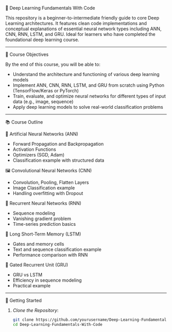 🧠 Deep Learning Fundamentals With Code

This repository is a beginner-to-intermediate friendly guide to core Deep Learning architectures. It features clean code implementations and conceptual explanations of essential neural network types including ANN, CNN, RNN, LSTM, and GRU. Ideal for learners who have completed the foundational deep learning course.

---

 🎯 Course Objectives

By the end of this course, you will be able to:

- Understand the architecture and functioning of various deep learning models
- Implement ANN, CNN, RNN, LSTM, and GRU from scratch using Python (TensorFlow/Keras or PyTorch)
- Train, evaluate, and optimize neural networks for different types of input data (e.g., image, sequence)
- Apply deep learning models to solve real-world classification problems

---
 📚 Course Outline

🔧 Artificial Neural Networks (ANN)
- Forward Propagation and Backpropagation
- Activation Functions
- Optimizers (SGD, Adam)
- Classification example with structured data

🖼 Convolutional Neural Networks (CNN)
- Convolution, Pooling, Flatten Layers
- Image Classification example
- Handling overfitting with Dropout

 🔁 Recurrent Neural Networks (RNN)
- Sequence modeling
- Vanishing gradient problem
- Time-series prediction basics

 🧠 Long Short-Term Memory (LSTM)
- Gates and memory cells
- Text and sequence classification example
- Performance comparison with RNN

🔁 Gated Recurrent Unit (GRU)
- GRU vs LSTM
- Efficiency in sequence modeling
- Practical example

---

 🚀 Getting Started

1. *Clone the Repository*:
   ```bash
   git clone https://github.com/yourusername/Deep-Learning-Fundamentals-With-Code.git
   cd Deep-Learning-Fundamentals-With-Code
